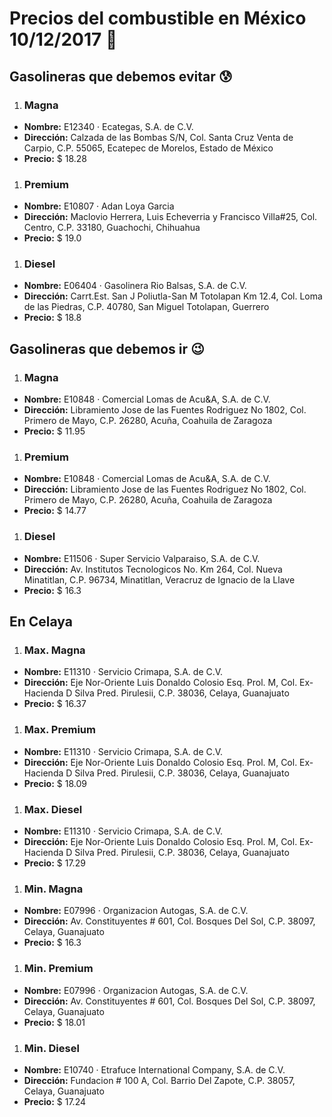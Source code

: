 # Precios del combustible en México 10/12/2017 :car:

## Gasolineras que debemos evitar :cold_sweat:
1. ### Magna
  * **Nombre:** E12340 · Ecategas, S.A. de C.V.
  * **Dirección:** Calzada de las Bombas S/N, Col. Santa Cruz Venta de Carpio, C.P. 55065, Ecatepec de Morelos, Estado de México
  * **Precio:** $ 18.28

1. ### Premium
  * **Nombre:** E10807 · Adan Loya Garcia
  * **Dirección:** Maclovio Herrera, Luis Echeverria y Francisco Villa#25, Col. Centro, C.P. 33180, Guachochi, Chihuahua
  * **Precio:** $ 19.0

1. ### Diesel
  * **Nombre:** E06404 · Gasolinera Rio Balsas, S.A. de C.V.
  * **Dirección:** Carrt.Est. San J Poliutla-San M Totolapan Km 12.4, Col. Loma de las Piedras, C.P. 40780, San Miguel Totolapan, Guerrero
  * **Precio:** $ 18.8


## Gasolineras que debemos ir :wink:
1. ### Magna
  * **Nombre:** E10848 · Comercial Lomas de Acu&A, S.A. de C.V.
  * **Dirección:** Libramiento Jose de las Fuentes Rodriguez No 1802, Col. Primero de Mayo, C.P. 26280, Acuña, Coahuila de Zaragoza
  * **Precio:** $ 11.95

1. ### Premium
  * **Nombre:** E10848 · Comercial Lomas de Acu&A, S.A. de C.V.
  * **Dirección:** Libramiento Jose de las Fuentes Rodriguez No 1802, Col. Primero de Mayo, C.P. 26280, Acuña, Coahuila de Zaragoza
  * **Precio:** $ 14.77

1. ### Diesel
  * **Nombre:** E11506 · Super Servicio Valparaiso, S.A. de C.V.
  * **Dirección:** Av. Institutos Tecnologicos No. Km 264, Col. Nueva Minatitlan, C.P. 96734, Minatitlan, Veracruz de Ignacio de la Llave
  * **Precio:** $ 16.3


## En Celaya
1. ### Max. Magna
  * **Nombre:** E11310 · Servicio Crimapa, S.A. de C.V.
  * **Dirección:** Eje Nor-Oriente Luis Donaldo Colosio Esq. Prol. M, Col. Ex-Hacienda D Silva Pred. Pirulesii, C.P. 38036, Celaya, Guanajuato
  * **Precio:** $ 16.37

1. ### Max. Premium
  * **Nombre:** E11310 · Servicio Crimapa, S.A. de C.V.
  * **Dirección:** Eje Nor-Oriente Luis Donaldo Colosio Esq. Prol. M, Col. Ex-Hacienda D Silva Pred. Pirulesii, C.P. 38036, Celaya, Guanajuato
  * **Precio:** $ 18.09

1. ### Max. Diesel
  * **Nombre:** E11310 · Servicio Crimapa, S.A. de C.V.
  * **Dirección:** Eje Nor-Oriente Luis Donaldo Colosio Esq. Prol. M, Col. Ex-Hacienda D Silva Pred. Pirulesii, C.P. 38036, Celaya, Guanajuato
  * **Precio:** $ 17.29
1. ### Min. Magna
  * **Nombre:** E07996 · Organizacion Autogas, S.A. de C.V.
  * **Dirección:** Av. Constituyentes # 601, Col. Bosques Del Sol, C.P. 38097, Celaya, Guanajuato
  * **Precio:** $ 16.3

1. ### Min. Premium
  * **Nombre:** E07996 · Organizacion Autogas, S.A. de C.V.
  * **Dirección:** Av. Constituyentes # 601, Col. Bosques Del Sol, C.P. 38097, Celaya, Guanajuato
  * **Precio:** $ 18.01

1. ### Min. Diesel
  * **Nombre:** E10740 · Etrafuce International Company, S.A. de C.V.
  * **Dirección:** Fundacion # 100 A, Col. Barrio Del Zapote, C.P. 38057, Celaya, Guanajuato
  * **Precio:** $ 17.24